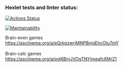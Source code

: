 ### Hexlet tests and linter status:
[![Actions Status](https://github.com/Xapdina/python-project-49/workflows/hexlet-check/badge.svg)](https://github.com/Xapdina/python-project-49/actions)

[![Maintainability](https://api.codeclimate.com/v1/badges/f237d043ef06a85d9bdb/maintainability)](https://codeclimate.com/github/Xapdina/python-project-49/maintainability)

Brain-even games\
https://asciinema.org/a/eQrkgzwrjMNPBnjgEhcOtu7mY \
\
Brain-calc games\
https://asciinema.org/a/pgl6BnjJVOgTNYjmeafc6MrZ1
